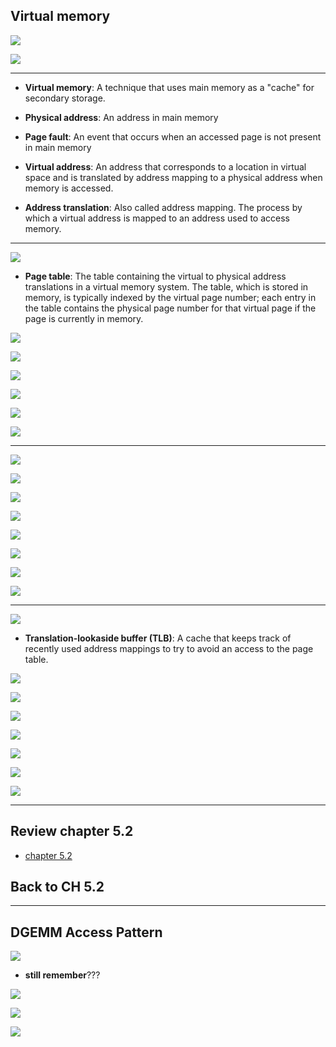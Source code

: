 ## Virtual memory

![](img/2020-12-12-16-59-29.png)

![](img/2020-12-12-17-00-31.png)

---

- **Virtual memory**: A technique that uses main memory as a "cache" for secondary storage. 

- **Physical address**: An address in main memory

- **Page fault**: An event that occurs when an accessed page is not present in main memory

- **Virtual address**: An address that corresponds to a location in virtual space and is translated by address mapping 
  to a physical address when memory is accessed.

- **Address translation**: Also called address mapping. The process by which a virtual address is mapped to an address 
  used to access memory.

---

![](img/2020-12-12-17-10-40.png)

- **Page table**: The table containing the virtual to physical address translations in a virtual memory system. The 
  table, which is stored in memory, is typically indexed by the virtual page number; each entry in the table contains 
  the physical page number for that virtual page if the page is currently in memory.


![](img/2020-12-12-17-17-15.png)

![](img/2020-12-12-17-18-20.png)

![](img/2020-12-12-17-20-37.png)

![](img/2020-12-12-17-26-24.png)

![](img/2020-12-12-17-27-23.png)

![](img/2020-12-12-17-29-22.png)

---

![](img/2020-12-12-22-27-34.png)

![](img/2020-12-12-22-29-24.png)

![](img/2020-12-12-22-30-39.png)

![](img/2020-12-12-22-33-17.png)

![](img/2020-12-12-22-34-58.png)

![](img/2020-12-12-22-35-20.png)

![](img/2020-12-12-22-36-21.png)

![](img/2020-12-12-22-36-53.png)

---

![](img/2020-12-12-22-38-55.png)


- **Translation-lookaside buffer (TLB)**: A cache that keeps track of recently used address mappings to try to avoid an 
  access to the page table.

![](img/2020-12-12-22-41-14.png)

![](img/2020-12-12-22-41-42.png)

![](img/2020-12-12-22-45-04.png)

![](img/2020-12-12-22-47-46.png)

![](img/2020-12-12-22-48-49.png)

![](img/2020-12-12-23-09-43.png)

![](img/2020-12-12-23-13-35.png)

---

## Review chapter 5.2

- [chapter 5.2](https://novemberfall.github.io/programming/#/computer/ch5-2)

## Back to CH 5.2

---

## DGEMM Access Pattern

![](img/2020-12-12-23-48-55.png)

- **still remember**???

![](img/2020-12-12-23-45-15.png)

![](img/2020-12-12-23-46-52.png)

![](img/2020-12-12-23-47-44.png)






